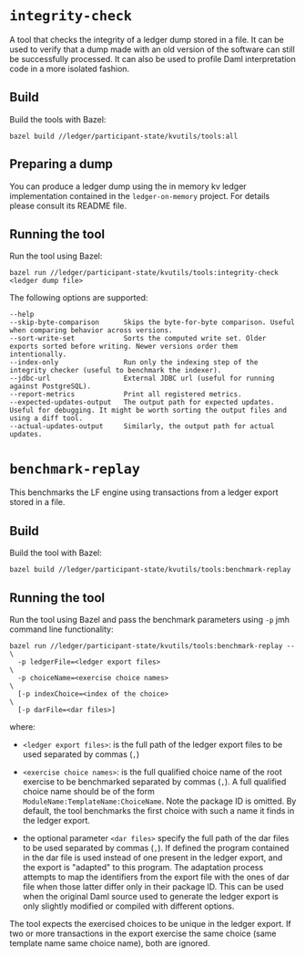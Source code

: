 # `integrity-check`

A tool that checks the integrity of a ledger dump stored in a file. It can be used to
verify that a dump made with an old version of the software can still be successfully processed.
It can also be used to profile Daml interpretation code in a more isolated fashion.

## Build

Build the tools with Bazel:

    bazel build //ledger/participant-state/kvutils/tools:all

## Preparing a dump

You can produce a ledger dump using the in memory kv ledger implementation contained in the
`ledger-on-memory` project. For details please consult its README file.

## Running the tool

Run the tool using Bazel:

    bazel run //ledger/participant-state/kvutils/tools:integrity-check <ledger dump file>

The following options are supported:

    --help
    --skip-byte-comparison      Skips the byte-for-byte comparison. Useful when comparing behavior across versions.
    --sort-write-set            Sorts the computed write set. Older exports sorted before writing. Newer versions order them intentionally.
    --index-only                Run only the indexing step of the integrity checker (useful to benchmark the indexer).
    --jdbc-url                  External JDBC url (useful for running against PostgreSQL).
    --report-metrics            Print all registered metrics.
    --expected-updates-output   The output path for expected updates. Useful for debugging. It might be worth sorting the output files and using a diff tool.
    --actual-updates-output     Similarly, the output path for actual updates.

# `benchmark-replay`

This benchmarks the LF engine using transactions from a ledger export stored in a file.

## Build 

Build the tool with Bazel:

    bazel build //ledger/participant-state/kvutils/tools:benchmark-replay 
    
## Running the tool 

Run the tool using Bazel and pass the benchmark parameters using `-p`
jmh command line functionality:

    bazel run //ledger/participant-state/kvutils/tools:benchmark-replay -- \
      -p ledgerFile=<ledger export files>                                  \
      -p choiceName=<exercise choice names>                                \
      [-p indexChoice=<index of the choice>                                \
      [-p darFile=<dar files>]                                              


where:

* `<ledger export files>`: is the full path of the ledger export
  files to be used separated by commas (`,`)

* `<exercise choice names>`: is the full qualified choice name of the
  root exercise to be benchmarked separated by commas (`,`).  A full
  qualified choice name should be of the form
  `ModuleName:TemplateName:ChoiceName`.  Note the package ID is
  omitted. By default, the tool benchmarks the first choice with 
  such a name it finds in the ledger export.

* the optional parameter `<dar files>` specify the full path of 
  the dar files to be used  separated by commas (`,`). If defined 
  the program contained in the dar file is used instead of one
  present in the ledger export, and the export is "adapted" to this 
  program. The adaptation process attempts to map the identifiers
  from the export file with the ones of dar file when those latter
  differ only in their package ID.  This can be used when the original
  Daml source used to generate the ledger export is only slightly
  modified or compiled with different options.
  
The tool expects the exercised choices to be unique in the ledger
export.  If two or more transactions in the export exercise the same
choice (same template name same choice name), both are ignored.
